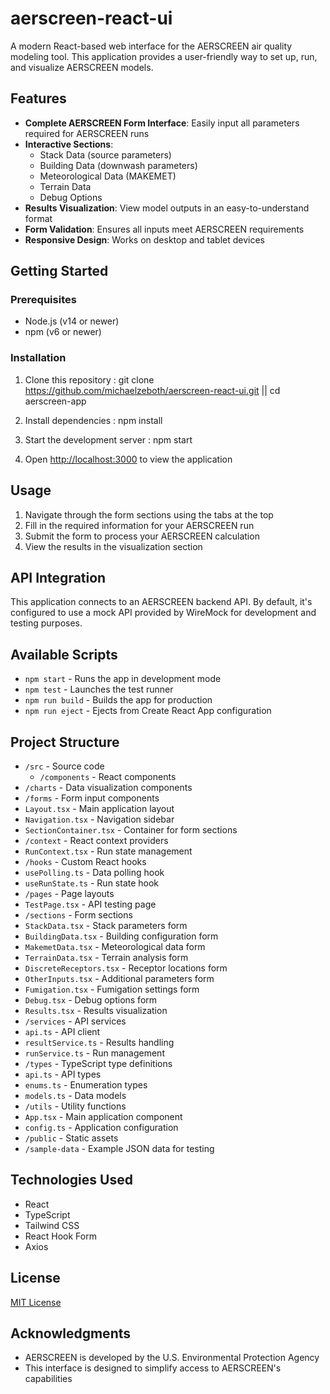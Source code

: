 # aerscreen-react-ui

A modern React-based web interface for the AERSCREEN air quality modeling tool. This application provides a user-friendly way to set up, run, and visualize AERSCREEN models.

## Features

- **Complete AERSCREEN Form Interface**: Easily input all parameters required for AERSCREEN runs
- **Interactive Sections**:
  - Stack Data (source parameters)
  - Building Data (downwash parameters)
  - Meteorological Data (MAKEMET)
  - Terrain Data
  - Debug Options
- **Results Visualization**: View model outputs in an easy-to-understand format
- **Form Validation**: Ensures all inputs meet AERSCREEN requirements
- **Responsive Design**: Works on desktop and tablet devices

## Getting Started

### Prerequisites

- Node.js (v14 or newer)
- npm (v6 or newer)

### Installation

1. Clone this repository :
    git clone https://github.com/michaelzeboth/aerscreen-react-ui.git || cd aerscreen-app

2. Install dependencies : 
    npm install

3. Start the development server :
    npm start

4. Open [http://localhost:3000](http://localhost:3000) to view the application

## Usage

1. Navigate through the form sections using the tabs at the top
2. Fill in the required information for your AERSCREEN run
3. Submit the form to process your AERSCREEN calculation
4. View the results in the visualization section

## API Integration

This application connects to an AERSCREEN backend API. By default, it's configured to use a mock API provided by WireMock for development and testing purposes.

## Available Scripts

- `npm start` - Runs the app in development mode
- `npm test` - Launches the test runner
- `npm run build` - Builds the app for production
- `npm run eject` - Ejects from Create React App configuration

## Project Structure

- `/src` - Source code
  - `/components` - React components
 - `/charts` - Data visualization components
 - `/forms` - Form input components
 - `Layout.tsx` - Main application layout
 - `Navigation.tsx` - Navigation sidebar
 - `SectionContainer.tsx` - Container for form sections
  - `/context` - React context providers
 - `RunContext.tsx` - Run state management
  - `/hooks` - Custom React hooks
 - `usePolling.ts` - Data polling hook
 - `useRunState.ts` - Run state hook
  - `/pages` - Page layouts
 - `TestPage.tsx` - API testing page
  - `/sections` - Form sections
 - `StackData.tsx` - Stack parameters form
 - `BuildingData.tsx` - Building configuration form
 - `MakemetData.tsx` - Meteorological data form
 - `TerrainData.tsx` - Terrain analysis form
 - `DiscreteReceptors.tsx` - Receptor locations form
 - `OtherInputs.tsx` - Additional parameters form
 - `Fumigation.tsx` - Fumigation settings form
 - `Debug.tsx` - Debug options form
 - `Results.tsx` - Results visualization
  - `/services` - API services
 - `api.ts` - API client
 - `resultService.ts` - Results handling
 - `runService.ts` - Run management
  - `/types` - TypeScript type definitions
 - `api.ts` - API types
 - `enums.ts` - Enumeration types
 - `models.ts` - Data models
  - `/utils` - Utility functions
  - `App.tsx` - Main application component
  - `config.ts` - Application configuration
- `/public` - Static assets
- `/sample-data` - Example JSON data for testing

## Technologies Used

- React
- TypeScript
- Tailwind CSS
- React Hook Form
- Axios

## License

[MIT License](LICENSE)

## Acknowledgments

- AERSCREEN is developed by the U.S. Environmental Protection Agency
- This interface is designed to simplify access to AERSCREEN's capabilities

